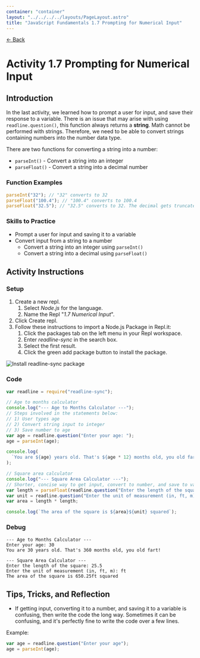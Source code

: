 ```yaml
---
container: "container"
layout: "../../../../layouts/PageLayout.astro"
title: "JavaScript Fundamentals 1.7 Prompting for Numerical Input"
---
```


[← Back](../)

# Activity 1.7 Prompting for Numerical Input

## Introduction

In the last activity, we learned how to prompt a user for input, and save their response to a variable. There is an issue that may arise with using `readline.question()`, this function always returns a **string**. Math cannot be performed with strings. Therefore, we need to be able to convert strings containing numbers into the number data type.

There are two functions for converting a string into a number:

- `parseInt()` - Convert a string into an integer
- `parseFloat()` - Convert a string into a decimal number

### Function Examples

```js
parseInt("32"); // "32" converts to 32
parseFloat("100.4"); // "100.4" converts to 100.4
parseFloat("32.5"); // "32.5" converts to 32. The decimal gets truncated.
```

### Skills to Practice

- Prompt a user for input and saving it to a variable
- Convert input from a string to a number
  - Convert a string into an integer using `parseInt()`
  - Convert a string into a decimal using `parseFloat()`

## Activity Instructions

### Setup

1. Create a new repl.
   1. Select _Node.js_ for the language.
   2. Name the Repl "_1.7 Numerical Input_".
2. Click Create repl.
3. Follow these instructions to import a Node.js Package in Repl.it:
   1. Click the packages tab on the left menu in your Repl workspace.
   2. Enter _readline-sync_ in the search box.
   3. Select the first result.
   4. Click the green add package button to install the package.

![Install readline-sync package](/assets/img/javascript/js-install-npm-package-repl.gif)

### Code

```javascript
var readline = require("readline-sync");

// Age to months calculator
console.log("--- Age to Months Calculator ---");
// Steps involved in the statements below:
// 1) User types age
// 2) Convert string input to integer
// 3) Save number to age
var age = readline.question("Enter your age: ");
age = parseInt(age);

console.log(
  `You are ${age} years old. That's ${age * 12} months old, you old fart!\n`
);

// Square area calculator
console.log("--- Square Area Calculator ---");
// Shorter, concise way to get input, convert to number, and save to variable
var length = parseFloat(readline.question("Enter the length of the square: "));
var unit = readline.question("Enter the unit of measurement (in, ft, m): ");
var area = length * length;

console.log(`The area of the square is ${area}${unit} squared`);
```

### Debug

```
--- Age to Months Calculator ---
Enter your age: 30
You are 30 years old. That's 360 months old, you old fart!

--- Square Area Calculator ---
Enter the length of the square: 25.5
Enter the unit of measurement (in, ft, m): ft
The area of the square is 650.25ft squared
```

## Tips, Tricks, and Reflection

- If getting input, converting it to a number, and saving it to a variable is confusing, then write the code the long way. Sometimes it can be confusing, and it's perfectly fine to write the code over a few lines.

Example:

```js
var age = readline.question("Enter your age");
age = parseInt(age);
```
